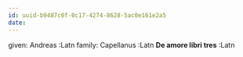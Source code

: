 ```yaml
---
id: uuid-b9487c0f-0c17-4274-8628-5ac0e161e2a5
date: 
---
```


given: Andreas :Latn
family: Capellanus :Latn
**De amore libri tres** :Latn